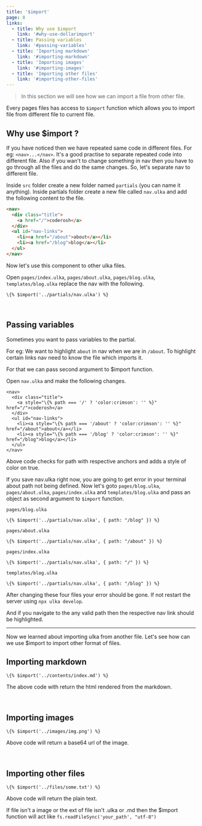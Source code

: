 ```yaml
---
title: '$import'
page: 8
links:
  - title: Why use $import
    link: '#why-use-dollarimport'
  - title: Passing variables
    link: '#passing-variables'
  - title: 'Importing markdown'
    link: '#importing-markdown'
  - title: 'Importing images'
    link: '#importing-images'
  - title: 'Importing other files'
    link: '#importing-other-files'
---
```


> In this section we will see how we can import a file from other file.

Every pages files has access to `$import` function which allows you to import file from different file to current file.

## Why use \$import ?

If you have noticed then we have repeated same code in different files. For eg: `<nav>...</nav>`. It's a good practise to separate repeated code into different file. Also if you wan't to change something in nav then you have to go through all the files and do the same changes. So, let's separate nav to different file.

Inside `src` folder create a new folder named `partials` (you can name it anything). Inside partials folder create a new file called `nav.ulka` and add the following content to the file.

```html
<nav>
  <div class="title">
    <a href="/">coderosh</a>
  </div>
  <ul id="nav-links">
    <li><a href="/about">about</a></li>
    <li><a href="/blog">blog</a></li>
  </ul>
</nav>
```

Now let's use this component to other ulka files.

Open `pages/index.ulka`, `pages/about.ulka`, `pages/blog.ulka`, `templates/blog.ulka` replace the nav with the following.

```
\{% $import('../partials/nav.ulka') %}
```

<br />

## Passing variables

Sometimes you want to pass variables to the partial.

For eg:
We want to highlight `about` in nav when we are in `/about`. To highlight certain links nav need to know the file which imports it.

For that we can pass second argument to \$import function.

Open `nav.ulka` and make the following changes.

```
<nav>
  <div class="title">
    <a style="\{% path === '/' ? 'color:crimson': '' %}" href="/">coderosh</a>
  </div>
  <ul id="nav-links">
    <li><a style="\{% path === '/about' ? 'color:crimson': '' %}" href="/about">about</a></li>
    <li><a style="\{% path === '/blog' ? 'color:crimson': '' %}" href="/blog">blog</a></li>
  </ul>
</nav>
```

Above code checks for path with respective anchors and adds a style of color on true.

If you save nav.ulka right now, you are going to get error in your terminal about path not being defined.
Now let's goto `pages/blog.ulka`, `pages/about.ulka`, `pages/index.ulka` and `templates/blog.ulka` and pass an object as second argument to `$import` function.

`pages/blog.ulka`

```
\{% $import('../partials/nav.ulka', { path: "/blog" }) %}
```

`pages/about.ulka`

```
\{% $import('../partials/nav.ulka', { path: "/about" }) %}
```

`pages/index.ulka`

```
\{% $import('../partials/nav.ulka', { path: "/" }) %}
```

`templates/blog.ulka`

```
\{% $import('../partials/nav.ulka', { path: "/blog" }) %}
```

After changing these four files your error should be gone. If not restart the server using `npx ulka develop`.

And if you navigate to the any valid path then the respective nav link should be highlighted.

---

Now we learned about importing ulka from another file. Let's see how can we use \$import to import other format of files.

## Importing markdown

```
\{% $import('../contents/index.md') %}
```

The above code with return the html rendered from the markdown.

<br />

## Importing images

```
\{% $import('../images/img.png') %}
```

Above code will return a base64 url of the image.

<br />

## Importing other files

```
\{% $import('../files/some.txt') %}
```

Above code will return the plain text.

If file isn't a image or the ext of file isn't .ulka or .md then the \$import function will act like `fs.readFileSync('your_path', "utf-8")`
